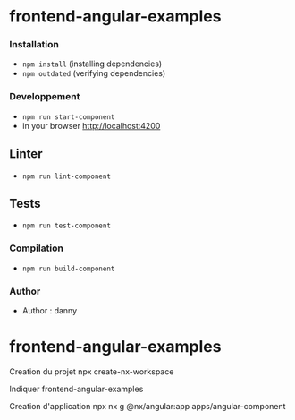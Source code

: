 # frontend-angular-examples

### Installation
* `npm install` (installing dependencies)
* `npm outdated` (verifying dependencies)

### Developpement
* `npm run start-component`
* in your browser [http://localhost:4200](http://localhost:4200) 

## Linter
* `npm run lint-component`

## Tests
* `npm run test-component`

### Compilation
* `npm run build-component`      


### Author
* Author  : danny




# frontend-angular-examples

  Creation du projet
    npx create-nx-workspace
  
  Indiquer
    frontend-angular-examples

  Creation d'application
    npx nx g @nx/angular:app apps/angular-component
